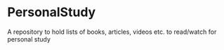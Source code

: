 # PersonalStudy
A repository to hold lists of books, articles, videos etc. to read/watch for personal study
